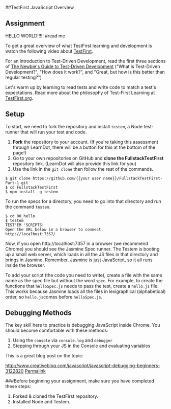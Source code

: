 ##TestFirst JavaScript Overview   


## Assignment 
HELLO WORLD!!!!!
#read me

To get a great overview of what TestFirst learning and development is watch the following video about [TestFirst](https://www.youtube.com/watch?v=8MRDJPHMpaQ).

For an introduction to Test-Driven Development, read the first three sections of [The Newbie's Guide to Test-Driven Development](http://code.tutsplus.com/tutorials/the-newbies-guide-to-test-driven-development--net-13835) ("What is Test-Driven Development?", "How does it work?", and "Great, but how is this better than regular testing?")   

Let's warm up by learning to read tests and write code to match a test's expectations. Read more about the philosophy of Test-First Learning at [TestFirst.org](http://testfirst.org/about#whytestfirstteaching).


## Setup

To start, we need to fork the repository and install `testem`, a Node test-runner that will run your test and code.

1. **Fork** the repository to your account. (If you're taking this assessment through LearnDot, there will be a button for this at the bottom of the page!)
2. Go to your own repositories on GitHub and **clone the FullstackTestFirst** repository link. (LearnDot will also provide this link for you)
3. Use the link in the `git clone` then follow the rest of the commands.

```
$ git clone https://github.com/{{your user name}}/FullstackTestFirst-Part-1.git
$ cd FullstackTestFirst
$ npm install -g testem
```

To run the specs for a directory, you need to go into that directory and run the command `testem`. 

```
$ cd 00_hello
$ testem
TEST'EM 'SCRIPTS!
Open the URL below in a browser to connect.
http://localhost:7357/
```

Now, if you open http://localhost:7357 in a browser (we recommend Chrome) you should see the Jasmine Spec runner. The Testem is booting up a small web server, which loads in all the JS files in that directory and brings in Jasmine. Remember, Jasmine is just JavaScript, so it all runs inside the browser.

To add your script (the code you need to write), create a file with the same name as the spec file but without the word `spec`. For example, to create the functions that `helloSpec.js` needs to pass the test, create a `hello.js` file. This works because Jasmine loads all the files in lexigraphical (alphabetical) order, so `hello.js`comes before `helloSpec.js`.

## Debugging Methods

The key skill here to practice is debugging JavaScript inside Chrome. You should become comfortable with these methods:

1.  Using the `console` via `console.log` and `debugger`
2.  Stepping through your JS in the Console and evaluating variables

This is a great blog post on the topic:

http://www.creativebloq.com/javascript/javascript-debugging-beginners-3122820
[Permalink](https://www.evernote.com/shard/s3/sh/3923d313-0199-4272-b589-8a8d397a94c5/b726f74c27265fc96bb8b185e13f9208)


###Before beginning your assignment, make sure you have completed these steps: 

1. Forked & cloned the TestFirst repository.
2. Installed Node and Testem.
